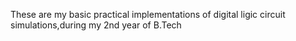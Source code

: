 These are my basic practical implementations of digital ligic circuit simulations,during my 2nd year of B.Tech 
